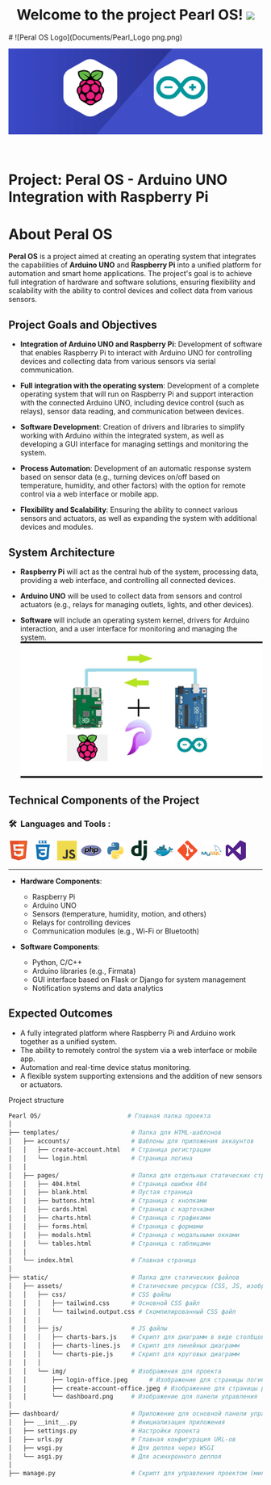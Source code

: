 <h1 align="center">Welcome to the project Pearl OS! <img src="https://media.giphy.com/media/hvRJCLFzcasrR4ia7z/giphy.gif" width="40"></h1>
# ![Peral OS Logo](Documents/Pearl_Logo png.png) 
<br />

![Cover.png)](Documents/Cover.png)

<br />

# Project: Peral OS - Arduino UNO Integration with Raspberry Pi

# About Peral OS

**Peral OS** is a project aimed at creating an operating system that integrates the capabilities of **Arduino UNO** and **Raspberry Pi** into a unified platform for automation and smart home applications. The project's goal is to achieve full integration of hardware and software solutions, ensuring flexibility and scalability with the ability to control devices and collect data from various sensors.

## Project Goals and Objectives

- **Integration of Arduino UNO and Raspberry Pi**: Development of software that enables Raspberry Pi to interact with Arduino UNO for controlling devices and collecting data from various sensors via serial communication.
  
- **Full integration with the operating system**: Development of a complete operating system that will run on Raspberry Pi and support interaction with the connected Arduino UNO, including device control (such as relays), sensor data reading, and communication between devices.

- **Software Development**: Creation of drivers and libraries to simplify working with Arduino within the integrated system, as well as developing a GUI interface for managing settings and monitoring the system.

- **Process Automation**: Development of an automatic response system based on sensor data (e.g., turning devices on/off based on temperature, humidity, and other factors) with the option for remote control via a web interface or mobile app.

- **Flexibility and Scalability**: Ensuring the ability to connect various sensors and actuators, as well as expanding the system with additional devices and modules.

## System Architecture

- **Raspberry Pi** will act as the central hub of the system, processing data, providing a web interface, and controlling all connected devices.
  
- **Arduino UNO** will be used to collect data from sensors and control actuators (e.g., relays for managing outlets, lights, and other devices).

- **Software** will include an operating system kernel, drivers for Arduino interaction, and a user interface for monitoring and managing the system.
![Exchange.png)](Documents/Exchange.png)
## Technical Components of the Project
### 🛠 &nbsp;Languages and Tools :

<p>
<img src="https://github.com/devicons/devicon/blob/master/icons/html5/html5-original.svg" title="HTML5" alt="HTML" width="40" height="40"/>&nbsp;
<img src="https://github.com/devicons/devicon/blob/master/icons/css3/css3-plain-wordmark.svg"  title="CSS3" alt="CSS" width="40" height="40"/>&nbsp;
<img src="https://github.com/devicons/devicon/blob/master/icons/javascript/javascript-original.svg" title="JavaScript" alt="JavaScript" width="40" height="40"/>&nbsp;
<img src="https://raw.githubusercontent.com/devicons/devicon/6910f0503efdd315c8f9b858234310c06e04d9c0/icons/php/php-original.svg" title="php" alt="php" width="40" height="40"/>&nbsp;
<img src="https://raw.githubusercontent.com/devicons/devicon/6910f0503efdd315c8f9b858234310c06e04d9c0/icons/python/python-original.svg" title="Python"  alt="Python" width="40" height="40"/>&nbsp;
<img src="https://raw.githubusercontent.com/devicons/devicon/6910f0503efdd315c8f9b858234310c06e04d9c0/icons/django/django-plain.svg" title="Django"  alt="Django" width="40" height="40"/>&nbsp;
<img src="https://raw.githubusercontent.com/devicons/devicon/6910f0503efdd315c8f9b858234310c06e04d9c0/icons/docker/docker-original.svg" title="Docker"  alt="Docker" width="40" height="40"/>&nbsp;
<img src="https://raw.githubusercontent.com/devicons/devicon/6910f0503efdd315c8f9b858234310c06e04d9c0/icons/git/git-original.svg" title="Git"  alt="Git" width="40" height="40"/>&nbsp;
<img src="https://github.com/devicons/devicon/blob/master/icons/mysql/mysql-original-wordmark.svg" title="MySQL"  alt="MySQL" width="40" height="40"/>&nbsp;
<img src="https://raw.githubusercontent.com/devicons/devicon/6910f0503efdd315c8f9b858234310c06e04d9c0/icons/visualstudio/visualstudio-plain.svg" title="visualstudio"  alt="visualstudio" width="40" height="40"/>&nbsp;
</p>

---
- **Hardware Components**:
  - Raspberry Pi
  - Arduino UNO
  - Sensors (temperature, humidity, motion, and others)
  - Relays for controlling devices
  - Communication modules (e.g., Wi-Fi or Bluetooth)

- **Software Components**:
  - Python, C/C++
  - Arduino libraries (e.g., Firmata)
  - GUI interface based on Flask or Django for system management
  - Notification systems and data analytics

## Expected Outcomes

- A fully integrated platform where Raspberry Pi and Arduino work together as a unified system.
- The ability to remotely control the system via a web interface or mobile app.
- Automation and real-time device status monitoring.
- A flexible system supporting extensions and the addition of new sensors or actuators.



Project structure
```bash
Pearl OS/                        # Главная папка проекта
│
├── templates/                    # Папка для HTML-шаблонов
│   ├── accounts/                 # Шаблоны для приложения аккаунтов
│   │   ├── create-account.html   # Страница регистрации
│   │   └── login.html            # Страница логина
│   │
│   ├── pages/                    # Папка для отдельных статических страниц
│   │   ├── 404.html              # Страница ошибки 404
│   │   ├── blank.html            # Пустая страница
│   │   ├── buttons.html          # Страница с кнопками
│   │   ├── cards.html            # Страница с карточками
│   │   ├── charts.html           # Страница с графиками
│   │   ├── forms.html            # Страница с формами
│   │   ├── modals.html           # Страница с модальными окнами
│   │   └── tables.html           # Страница с таблицами
│   │
│   └── index.html                # Главная страница
│
├── static/                       # Папка для статических файлов
│   ├── assets/                   # Статические ресурсы (CSS, JS, изображения)
│   │   ├── css/                  # CSS файлы
│   │   │   ├── tailwind.css      # Основной CSS файл
│   │   │   └── tailwind.output.css # Скомпилированный CSS файл
│   │   │
│   │   ├── js/                   # JS файлы
│   │   │   ├── charts-bars.js    # Скрипт для диаграмм в виде столбцов
│   │   │   ├── charts-lines.js   # Скрипт для линейных диаграмм
│   │   │   └── charts-pie.js     # Скрипт для круговых диаграмм
│   │   │
│   │   └── img/                  # Изображения для проекта
│   │       ├── login-office.jpeg      # Изображение для страницы логина
│   │       ├── create-account-office.jpeg # Изображение для страницы регистрации
│   │       └── dashboard.png     # Изображение для панели управления
│
├── dashboard/                    # Приложение для основной панели управления
│   ├── __init__.py               # Инициализация приложения
│   ├── settings.py               # Настройки проекта
│   ├── urls.py                   # Главная конфигурация URL-ов
│   ├── wsgi.py                   # Для деплоя через WSGI
│   └── asgi.py                   # Для асинхронного деплоя
│
├── manage.py                     # Скрипт для управления проектом (миграции, запуск сервера и т.п.)

```

